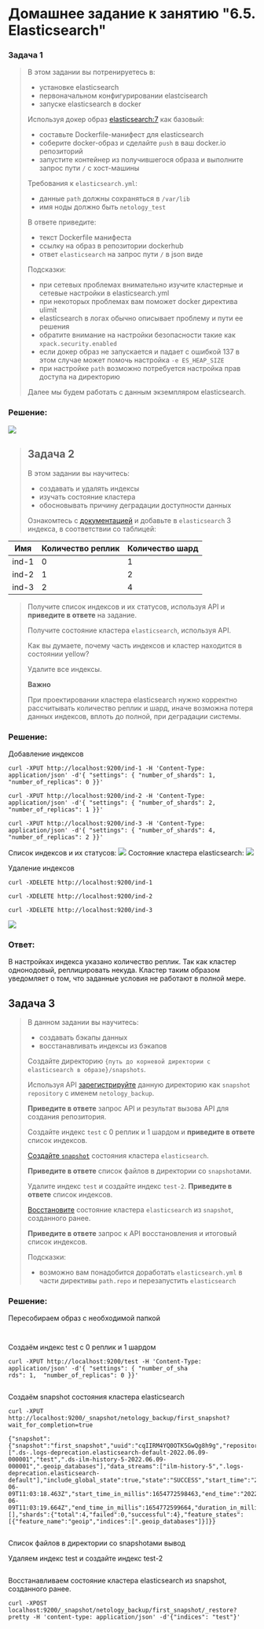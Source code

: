 # Домашнее задание к занятию "6.5. Elasticsearch"

### Задача 1

> В этом задании вы потренируетесь в:
> - установке elasticsearch
> - первоначальном конфигурировании elastcisearch
> - запуске elasticsearch в docker
> 
> Используя докер образ [elasticsearch:7](https://hub.docker.com/_/elasticsearch) как базовый:
> 
> - составьте Dockerfile-манифест для elasticsearch
> - соберите docker-образ и сделайте `push` в ваш docker.io репозиторий
> - запустите контейнер из получившегося образа и выполните запрос пути `/` c хост-машины
> 
> Требования к `elasticsearch.yml`:
> - данные `path` должны сохраняться в `/var/lib` 
> - имя ноды должно быть `netology_test`
> 
> В ответе приведите:
> - текст Dockerfile манифеста
> - ссылку на образ в репозитории dockerhub
> - ответ `elasticsearch` на запрос пути `/` в json виде
> 
> Подсказки:
> - при сетевых проблемах внимательно изучите кластерные и сетевые настройки в elasticsearch.yml
> - при некоторых проблемах вам поможет docker директива ulimit
> - elasticsearch в логах обычно описывает проблему и пути ее решения
> - обратите внимание на настройки безопасности такие как `xpack.security.enabled` 
> - если докер образ не запускается и падает с ошибкой 137 в этом случае может помочь настройка `-e ES_HEAP_SIZE`
> - при настройке `path` возможно потребуется настройка прав доступа на директорию
> 
> Далее мы будем работать с данным экземпляром elasticsearch.

### Решение:

![](https://github.com/Topper-crypto/netology/blob/main/assets/elastic.png)

> ## Задача 2
> 
> В этом задании вы научитесь:
> - создавать и удалять индексы
> - изучать состояние кластера
> - обосновывать причину деградации доступности данных
> 
> Ознакомтесь с [документацией](https://www.elastic.co/guide/en/elasticsearch/reference/current/indices-create-index.html) и добавьте в `elasticsearch` 3 индекса, в соответствии со таблицей:
> 
| Имя | Количество реплик | Количество шард |
|-----|-------------------|-----------------|
| ind-1| 0 | 1 |
| ind-2 | 1 | 2 |
| ind-3 | 2 | 4 |
> 
> Получите список индексов и их статусов, используя API и **приведите в ответе** на задание.
> 
> Получите состояние кластера `elasticsearch`, используя API.
> 
> Как вы думаете, почему часть индексов и кластер находится в состоянии yellow?
> 
> Удалите все индексы.
> 
> **Важно**
> 
> При проектировании кластера elasticsearch нужно корректно рассчитывать количество реплик и шард, иначе возможна потеря данных индексов, вплоть до полной, при деградации системы.

### Решение:

Добавление индексов
```
curl -XPUT http://localhost:9200/ind-1 -H 'Content-Type: application/json' -d'{ "settings": { "number_of_shards": 1,  "number_of_replicas": 0 }}'
```
```
curl -XPUT http://localhost:9200/ind-2 -H 'Content-Type: application/json' -d'{ "settings": { "number_of_shards": 2,  "number_of_replicas": 1 }}'
```
```
curl -XPUT http://localhost:9200/ind-3 -H 'Content-Type: application/json' -d'{ "settings": { "number_of_shards": 4,  "number_of_replicas": 2 }}'
```
Cписок индексов и их статусов:
![](https://github.com/Topper-crypto/netology/blob/main/assets/elastic_2.png)
Cостояние кластера elasticsearch:
![](https://github.com/Topper-crypto/netology/blob/main/assets/elastic_3.png)

Удаление индексов
```
curl -XDELETE http://localhost:9200/ind-1
```
```
curl -XDELETE http://localhost:9200/ind-2
```
```
curl -XDELETE http://localhost:9200/ind-3
```
![](https://github.com/Topper-crypto/netology/blob/main/assets/elastic_4.png)

### Ответ:
В настройках индекса указано количество реплик. Так как кластер однонодовый, реплицировать некуда. Кластер таким образом уведомляет о том, что заданные условия не работают в полной мере.

## Задача 3

> В данном задании вы научитесь:
> - создавать бэкапы данных
> - восстанавливать индексы из бэкапов
> 
> Создайте директорию `{путь до корневой директории с elasticsearch в образе}/snapshots`.
> 
> Используя API [зарегистрируйте](https://www.elastic.co/guide/en/elasticsearch/reference/current/snapshots-register-repository.html#snapshots-register-repository) данную директорию как `snapshot repository` c именем `netology_backup`.
> 
> **Приведите в ответе** запрос API и результат вызова API для создания репозитория.
> 
> Создайте индекс `test` с 0 реплик и 1 шардом и **приведите в ответе** список индексов.
> 
> [Создайте `snapshot`](https://www.elastic.co/guide/en/elasticsearch/reference/current/snapshots-take-snapshot.html) состояния кластера `elasticsearch`.
> 
> **Приведите в ответе** список файлов в директории со `snapshot`ами.
> 
> Удалите индекс `test` и создайте индекс `test-2`. **Приведите в ответе** список индексов.
> 
> [Восстановите](https://www.elastic.co/guide/en/elasticsearch/reference/current/snapshots-restore-snapshot.html) состояние кластера `elasticsearch` из `snapshot`, созданного ранее. 
> 
> **Приведите в ответе** запрос к API восстановления и итоговый список индексов.
> 
> Подсказки:
> - возможно вам понадобится доработать `elasticsearch.yml` в части директивы `path.repo` и перезапустить `elasticsearch`

### Решение:

Пересобираем образ с необходимой папкой
```curl -XPUT http://localhost:9200/_snapshot/netology_backup?pretty -H 'content-type: application/json' -d'{ "type": "fs", "settings": { "location": "/usr/elasticsearch/elasticsearch-7.17.3/bin/snapshots"}}'
```

![]()

Создаём индекс test с 0 реплик и 1 шардом
```
curl -XPUT http://localhost:9200/test -H 'Content-Type: application/json' -d'{ "settings": { "number_of_sha
rds": 1,  "number_of_replicas": 0 }}'
```
![]()

Создаём snapshot состояния кластера elasticsearch
```
curl -XPUT http://localhost:9200/_snapshot/netology_backup/first_snapshot?wait_for_completion=true

{"snapshot":{"snapshot":"first_snapshot","uuid":"cqIIRM4YQ0OTK5GwQg8h9g","repository":"netology_backup","version_id":7170399,"version":"7.17.3","indices":[".ds-.logs-deprecation.elasticsearch-default-2022.06.09-000001","test",".ds-ilm-history-5-2022.06.09-000001",".geoip_databases"],"data_streams":["ilm-history-5",".logs-deprecation.elasticsearch-default"],"include_global_state":true,"state":"SUCCESS","start_time":"2022-06-09T11:03:18.463Z","start_time_in_millis":1654772598463,"end_time":"2022-06-09T11:03:19.664Z","end_time_in_millis":1654772599664,"duration_in_millis":1201,"failures":[],"shards":{"total":4,"failed":0,"successful":4},"feature_states":[{"feature_name":"geoip","indices":[".geoip_databases"]}]}}
```
![]()

Cписок файлов в директории со snapshotами
вывод

Удаляем индекс test и создайте индекс test-2

![]()

Восстанавливаем состояние кластера elasticsearch из snapshot, созданного ранее.

```
curl -XPOST localhost:9200/_snapshot/netology_backup/first_snapshot/_restore?pretty -H 'content-type: application/json' -d'{"indices": "test"}'
```
![]()
